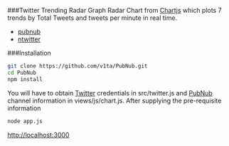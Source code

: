 ###Twitter Trending Radar Graph
Radar Chart from [Chartjs](http://www.chartjs.org/) which plots 7 trends by Total Tweets and tweets per minute in real time.
* [pubnub](https://www.npmjs.com/package/pubnub)
* [ntwitter](https://www.npmjs.com/package/ntwitter)


###Installation
 ```bash
 git clone https://github.com/v1ta/PubNub.git
 cd PubNub
 npm install
 ```

You will have to obtain [Twitter](https://dev.twitter.com/) credentials in src/twitter.js and [PubNub](https://www.pubnub.com/) channel information in views/js/chart.js. After supplying the pre-requisite information

```bash
node app.js
```
[http://localhost:3000](http://localhost:3000)

